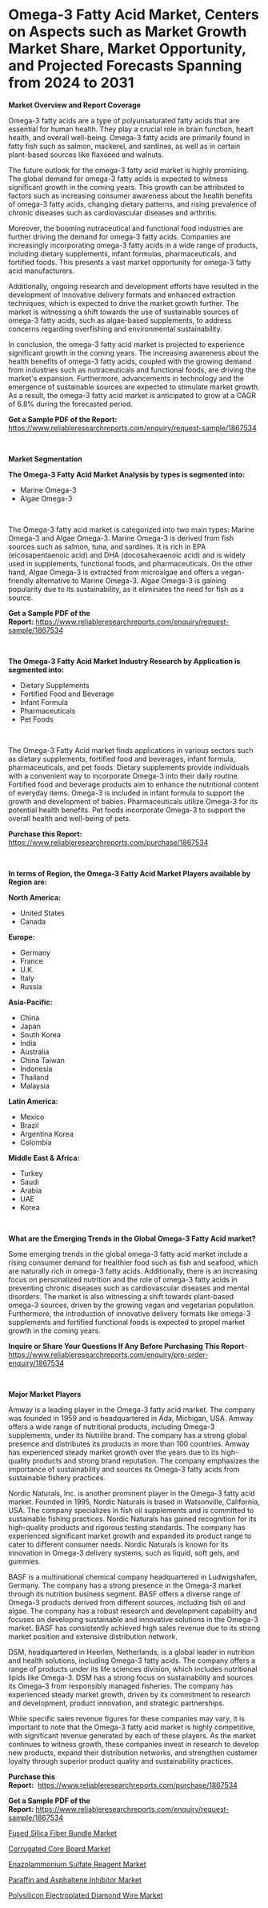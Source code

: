 <p><h1>Omega-3 Fatty Acid Market, Centers on Aspects such as Market Growth Market Share, Market Opportunity, and Projected Forecasts Spanning from 2024 to 2031</h1></p><p><strong>Market Overview and Report Coverage</strong></p>
<p><p>Omega-3 fatty acids are a type of polyunsaturated fatty acids that are essential for human health. They play a crucial role in brain function, heart health, and overall well-being. Omega-3 fatty acids are primarily found in fatty fish such as salmon, mackerel, and sardines, as well as in certain plant-based sources like flaxseed and walnuts.</p><p>The future outlook for the omega-3 fatty acid market is highly promising. The global demand for omega-3 fatty acids is expected to witness significant growth in the coming years. This growth can be attributed to factors such as increasing consumer awareness about the health benefits of omega-3 fatty acids, changing dietary patterns, and rising prevalence of chronic diseases such as cardiovascular diseases and arthritis.</p><p>Moreover, the booming nutraceutical and functional food industries are further driving the demand for omega-3 fatty acids. Companies are increasingly incorporating omega-3 fatty acids in a wide range of products, including dietary supplements, infant formulas, pharmaceuticals, and fortified foods. This presents a vast market opportunity for omega-3 fatty acid manufacturers.</p><p>Additionally, ongoing research and development efforts have resulted in the development of innovative delivery formats and enhanced extraction techniques, which is expected to drive the market growth further. The market is witnessing a shift towards the use of sustainable sources of omega-3 fatty acids, such as algae-based supplements, to address concerns regarding overfishing and environmental sustainability.</p><p>In conclusion, the omega-3 fatty acid market is projected to experience significant growth in the coming years. The increasing awareness about the health benefits of omega-3 fatty acids, coupled with the growing demand from industries such as nutraceuticals and functional foods, are driving the market's expansion. Furthermore, advancements in technology and the emergence of sustainable sources are expected to stimulate market growth. As a result, the omega-3 fatty acid market is anticipated to grow at a CAGR of 6.8% during the forecasted period.</p></p>
<p><strong>Get a Sample PDF of the Report:</strong> <a href="https://www.reliableresearchreports.com/enquiry/request-sample/1867534">https://www.reliableresearchreports.com/enquiry/request-sample/1867534</a></p>
<p>&nbsp;</p>
<p><strong>Market Segmentation</strong></p>
<p><strong>The Omega-3 Fatty Acid Market Analysis by types is segmented into:</strong></p>
<p><ul><li>Marine Omega-3</li><li>Algae Omega-3</li></ul></p>
<p>&nbsp;</p>
<p><p>The Omega-3 fatty acid market is categorized into two main types: Marine Omega-3 and Algae Omega-3. Marine Omega-3 is derived from fish sources such as salmon, tuna, and sardines. It is rich in EPA (eicosapentaenoic acid) and DHA (docosahexaenoic acid) and is widely used in supplements, functional foods, and pharmaceuticals. On the other hand, Algae Omega-3 is extracted from microalgae and offers a vegan-friendly alternative to Marine Omega-3. Algae Omega-3 is gaining popularity due to its sustainability, as it eliminates the need for fish as a source.</p></p>
<p><strong>Get a Sample PDF of the Report:</strong>&nbsp;<a href="https://www.reliableresearchreports.com/enquiry/request-sample/1867534">https://www.reliableresearchreports.com/enquiry/request-sample/1867534</a></p>
<p>&nbsp;</p>
<p><strong>The Omega-3 Fatty Acid Market Industry Research by Application is segmented into:</strong></p>
<p><ul><li>Dietary Supplements</li><li>Fortified Food and Beverage</li><li>Infant Formula</li><li>Pharmaceuticals</li><li>Pet Foods</li></ul></p>
<p>&nbsp;</p>
<p><p>The Omega-3 Fatty Acid market finds applications in various sectors such as dietary supplements, fortified food and beverages, infant formula, pharmaceuticals, and pet foods. Dietary supplements provide individuals with a convenient way to incorporate Omega-3 into their daily routine. Fortified food and beverage products aim to enhance the nutritional content of everyday items. Omega-3 is included in infant formula to support the growth and development of babies. Pharmaceuticals utilize Omega-3 for its potential health benefits. Pet foods incorporate Omega-3 to support the overall health and well-being of pets.</p></p>
<p><strong>Purchase this Report:</strong>&nbsp; <a href="https://www.reliableresearchreports.com/purchase/1867534">https://www.reliableresearchreports.com/purchase/1867534</a></p>
<p>&nbsp;</p>
<p><strong>In terms of Region, the Omega-3 Fatty Acid Market Players available by Region are:</strong></p>
<p>
    <p> <strong> North America: </strong>
        <ul>
            <li>United States</li>
            <li>Canada</li>
        </ul>
        </p> 
    <p> <strong> Europe: </strong>
        <ul>
            <li>Germany</li>
            <li>France</li>
            <li>U.K.</li>
            <li>Italy</li>
            <li>Russia</li>
        </ul>
        </p> 
    <p> <strong> Asia-Pacific: </strong>
        <ul>
            <li>China</li>
            <li>Japan</li>
            <li>South Korea</li>
            <li>India</li>
            <li>Australia</li>
            <li>China Taiwan</li>
            <li>Indonesia</li>
            <li>Thailand</li>
            <li>Malaysia</li>
        </ul>
        </p> 
    <p> <strong> Latin America: </strong>
        <ul>
            <li>Mexico</li>
            <li>Brazil</li>
            <li>Argentina Korea</li>
            <li>Colombia</li>
        </ul>
        </p> 
    <p> <strong> Middle East & Africa: </strong>
        <ul>
            <li>Turkey</li>
            <li>Saudi</li>
            <li>Arabia</li>
            <li>UAE</li>
            <li>Korea</li>
        </ul>
    </p>
    </p>
<p>&nbsp;</p>
<p><strong>What are the Emerging Trends in the Global Omega-3 Fatty Acid market?</strong></p>
<p><p>Some emerging trends in the global omega-3 fatty acid market include a rising consumer demand for healthier food such as fish and seafood, which are naturally rich in omega-3 fatty acids. Additionally, there is an increasing focus on personalized nutrition and the role of omega-3 fatty acids in preventing chronic diseases such as cardiovascular diseases and mental disorders. The market is also witnessing a shift towards plant-based omega-3 sources, driven by the growing vegan and vegetarian population. Furthermore, the introduction of innovative delivery formats like omega-3 supplements and fortified functional foods is expected to propel market growth in the coming years.</p></p>
<p><strong>Inquire or Share Your Questions If Any Before Purchasing This Report</strong>- <a href="https://www.reliableresearchreports.com/enquiry/pre-order-enquiry/1867534">https://www.reliableresearchreports.com/enquiry/pre-order-enquiry/1867534</a></p>
<p>&nbsp;</p>
<p><strong>Major Market Players</strong></p>
<p><p>Amway is a leading player in the Omega-3 fatty acid market. The company was founded in 1959 and is headquartered in Ada, Michigan, USA. Amway offers a wide range of nutritional products, including Omega-3 supplements, under its Nutrilite brand. The company has a strong global presence and distributes its products in more than 100 countries. Amway has experienced steady market growth over the years due to its high-quality products and strong brand reputation. The company emphasizes the importance of sustainability and sources its Omega-3 fatty acids from sustainable fishery practices.</p><p>Nordic Naturals, Inc. is another prominent player in the Omega-3 fatty acid market. Founded in 1995, Nordic Naturals is based in Watsonville, California, USA. The company specializes in fish oil supplements and is committed to sustainable fishing practices. Nordic Naturals has gained recognition for its high-quality products and rigorous testing standards. The company has experienced significant market growth and expanded its product range to cater to different consumer needs. Nordic Naturals is known for its innovation in Omega-3 delivery systems, such as liquid, soft gels, and gummies.</p><p>BASF is a multinational chemical company headquartered in Ludwigshafen, Germany. The company has a strong presence in the Omega-3 market through its nutrition business segment. BASF offers a diverse range of Omega-3 products derived from different sources, including fish oil and algae. The company has a robust research and development capability and focuses on developing sustainable and innovative solutions in the Omega-3 market. BASF has consistently achieved high sales revenue due to its strong market position and extensive distribution network.</p><p>DSM, headquartered in Heerlen, Netherlands, is a global leader in nutrition and health solutions, including Omega-3 fatty acids. The company offers a range of products under its life sciences division, which includes nutritional lipids like Omega-3. DSM has a strong focus on sustainability and sources its Omega-3 from responsibly managed fisheries. The company has experienced steady market growth, driven by its commitment to research and development, product innovation, and strategic partnerships.</p><p>While specific sales revenue figures for these companies may vary, it is important to note that the Omega-3 fatty acid market is highly competitive, with significant revenue generated by each of these players. As the market continues to witness growth, these companies invest in research to develop new products, expand their distribution networks, and strengthen customer loyalty through superior product quality and sustainability practices.</p></p>
<p><strong>Purchase this Report:</strong>&nbsp;&nbsp;<a href="https://www.reliableresearchreports.com/purchase/1867534">https://www.reliableresearchreports.com/purchase/1867534</a></p>
<p></p>
<p><strong>Get a Sample PDF of the Report:</strong>&nbsp;<a href="https://www.reliableresearchreports.com/enquiry/request-sample/1867534">https://www.reliableresearchreports.com/enquiry/request-sample/1867534</a></p>
<p><p><a href="https://github.com/JameTravis/Market-Research-Report-List-2/blob/main/fused-silica-fiber-bundle-market.md">Fused Silica Fiber Bundle Market</a></p><p><a href="https://github.com/NorbertYates/Market-Research-Report-List-2/blob/main/corrugated-core-board-market.md">Corrugated Core Board Market</a></p><p><a href="https://github.com/RoccoManning/Market-Research-Report-List-2/blob/main/enazolammonium-sulfate-reagent-market.md">Enazolammonium Sulfate Reagent Market</a></p><p><a href="https://github.com/RichRobinson5/Market-Research-Report-List-2/blob/main/paraffin-and-asphaltene-inhibitor-market.md">Paraffin and Asphaltene Inhibitor Market</a></p><p><a href="https://github.com/GroverBarry/Market-Research-Report-List-2/blob/main/polysilicon-electroplated-diamond-wire-market.md">Polysilicon Electroplated Diamond Wire Market</a></p></p>